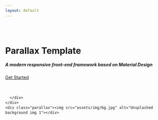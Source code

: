 ```yaml
---
layout: default
---
```


<div id="index-banner" class="parallax-container">
    <div class="section no-pad-bot">
      <div class="container">
        <br><br>
        <h1 class="header center teal-text text-lighten-2">Parallax Template</h1>
        <div class="row center">
          <h5 class="header col s12 light">A modern responsive front-end framework based on Material Design</h5>
        </div>
        <div class="row center">
          <a href="http://materializecss.com/getting-started.html" id="download-button" class="btn-large waves-effect waves-light teal lighten-1">Get Started</a>
        </div>
        <br><br>

      </div>
    </div>
    <div class="parallax"><img src="assets/img/bg.jpg" alt="Unsplashed background img 1"></div>
  </div>